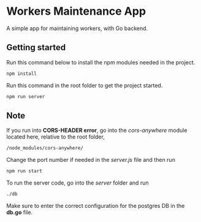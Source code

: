 # Workers Maintenance App
A simple app for maintaining workers, with Go backend.

## Getting started
Run this command below to install the npm modules needed in the project.
```js
npm install
```
Run this command in the root folder to get the project started.
```js
npm run server
```
## Note
If you run into **CORS-HEADER error**, go into the *cors-anywhere* module located here, relative to the root folder,
```sh
/node_modules/cors-anywhere/
```
Change the port number if needed in the *server.js* file and then run
```js
npm run start
```
To run the server code, go into the *server* folder and run
```sh
./db
```
Make sure to enter the correct configuration for the postgres DB in the **db.go** file.